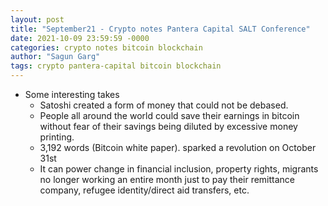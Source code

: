 ```yaml
---
layout: post
title: "September21 - Crypto notes Pantera Capital SALT Conference"
date: 2021-10-09 23:59:59 -0000
categories: crypto notes bitcoin blockchain
author: "Sagun Garg"
tags: crypto pantera-capital bitcoin blockchain
---
```



- Some interesting takes
    - Satoshi created a form of money that could not be debased.
    - People all around the world could save their earnings in bitcoin without fear of their savings being diluted by excessive money printing.
    - 3,192 words (Bitcoin white paper). sparked a revolution on October 31st
    - It can power change in financial inclusion, property rights, migrants no longer working an entire month just to pay their remittance company, refugee identity/direct aid transfers, etc.
